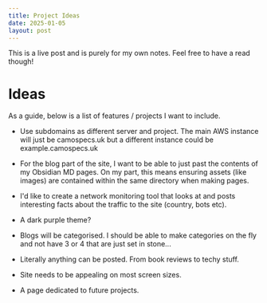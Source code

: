 ```yaml
---
title: Project Ideas
date: 2025-01-05
layout: post
---
```

This is a live post and is purely for my own notes. Feel free to have a read though!

# Ideas

As a guide, below is a list of features / projects I want to include.

- Use subdomains as different server and project. The main AWS instance will just be camospecs.uk but a different instance could be   example.camospecs.uk

- For the blog part of the site, I want to be able to just past the contents of my Obsidian MD pages. On my part, this means ensuring assets (like images) are contained within the same directory when making pages.

- I'd like to create a network monitoring tool that looks at and posts interesting facts about the traffic to the site (country, bots etc).
    
- A dark purple theme?
    
- Blogs will be categorised. I should be able to make categories on the fly and not have 3 or 4 that are just set in stone...
    
- Literally anything can be posted. From book reviews to techy stuff.

- Site needs to be appealing on most screen sizes.

- A page dedicated to future projects. 
